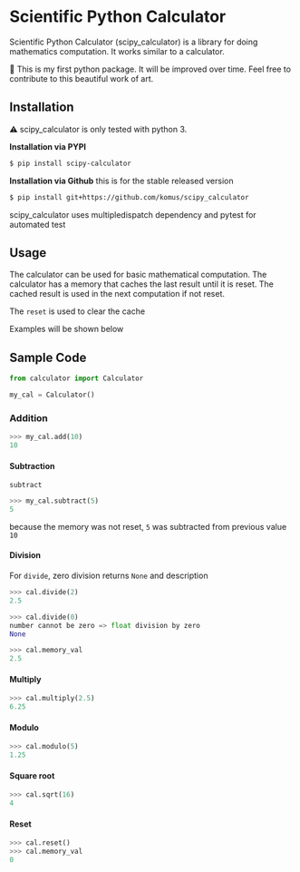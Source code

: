# Scientific Python Calculator

Scientific Python Calculator (scipy_calculator) is a library for doing mathematics computation. It works similar to a calculator.

:raised_hands: This is my first python package. It will be improved over time. Feel free to contribute to this beautiful work of art.

## Installation
:warning: scipy_calculator is only tested with python 3. 

**Installation via PYPI**
```sh
$ pip install scipy-calculator
```
**Installation via Github**
this is for the stable released version
```sh
$ pip install git+https://github.com/komus/scipy_calculator
```

scipy_calculator uses multipledispatch dependency and pytest for automated test

## Usage
The calculator can be used for basic mathematical computation. The calculator has a memory that caches the last result until it is reset. The cached result is used in the next computation if not reset. 

The `reset` is used to clear the cache

Examples will be shown below

## Sample Code
```python
from calculator import Calculator

my_cal = Calculator()
```
### Addition
```python
>>> my_cal.add(10)
10
```
#### Subtraction
`subtract`
```python
>>> my_cal.subtract(5)
5
```
because the memory was not reset, `5` was subtracted from previous value `10`


#### Division
For `divide`, zero division returns `None` and description
```python
>>> cal.divide(2)
2.5
```
```python
>>> cal.divide(0)
number cannot be zero => float division by zero
None

>>> cal.memory_val
2.5
```


#### Multiply
```python
>>> cal.multiply(2.5)
6.25
```
#### Modulo
```python
>>> cal.modulo(5)
1.25
```
#### Square root
```python
>>> cal.sqrt(16)
4
```

#### Reset
```python
>>> cal.reset()
>>> cal.memory_val
0
```
